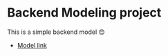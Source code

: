 # Backend Modeling project

This is a simple backend model 😊

- [Model link](https://app.eraser.io/workspace/YtPqZ1VogxGy1jzIDkzj)